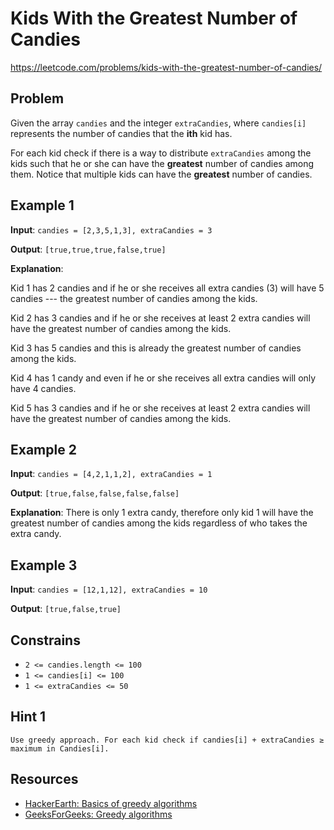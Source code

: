 # Kids With the Greatest Number of Candies

https://leetcode.com/problems/kids-with-the-greatest-number-of-candies/

## Problem

Given the array `candies` and the integer `extraCandies`, where `candies[i]` represents the number of candies that the **ith** kid has.

For each kid check if there is a way to distribute `extraCandies` among the kids such that he or she can have the **greatest** number of candies among them. Notice that multiple kids can have the **greatest** number of candies.

## Example 1

**Input**: `candies = [2,3,5,1,3], extraCandies = 3`

**Output**: `[true,true,true,false,true]`

**Explanation**: 

Kid 1 has 2 candies and if he or she receives all extra candies (3) will have 5 candies --- the greatest number of candies among the kids.
 
Kid 2 has 3 candies and if he or she receives at least 2 extra candies will have the greatest number of candies among the kids.
 
Kid 3 has 5 candies and this is already the greatest number of candies among the kids.
 
Kid 4 has 1 candy and even if he or she receives all extra candies will only have 4 candies.
 
Kid 5 has 3 candies and if he or she receives at least 2 extra candies will have the greatest number of candies among the kids.

## Example 2

**Input**: `candies = [4,2,1,1,2], extraCandies = 1`

**Output**: `[true,false,false,false,false]`

**Explanation**: There is only 1 extra candy, therefore only kid 1 will have the greatest number of candies among the kids regardless of who takes the extra candy.

## Example 3

**Input**: `candies = [12,1,12], extraCandies = 10`

**Output**: `[true,false,true]`

## Constrains

- `2 <= candies.length <= 100`
- `1 <= candies[i] <= 100`
- `1 <= extraCandies <= 50`

## Hint 1

`Use greedy approach. For each kid check if candies[i] + extraCandies ≥ maximum in Candies[i].`

## Resources

- [HackerEarth: Basics of greedy algorithms](https://www.hackerearth.com/practice/algorithms/greedy/basics-of-greedy-algorithms/tutorial/)
- [GeeksForGeeks: Greedy algorithms](https://www.geeksforgeeks.org/greedy-algorithms/)
